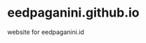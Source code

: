 # eedpaganini.github.io
website for eedpaganini.id
<meta property="fb:pages" content="167936719991071" />
